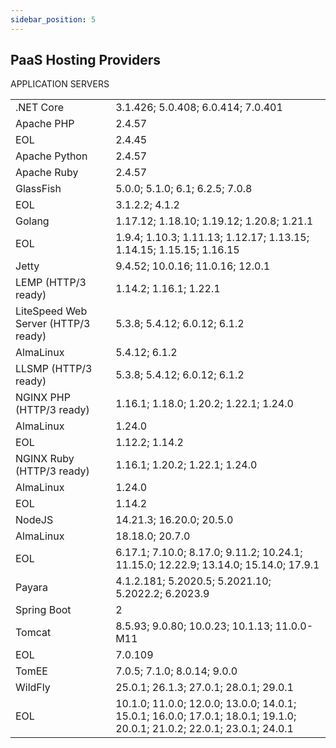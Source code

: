 ```yaml
---
sidebar_position: 5
---
```


## PaaS Hosting Providers

<table>
      <thead>
    APPLICATION SERVERS
    </thead>    
    <tbody>
        <tr>
            <td>
                .NET Core
            </td>
            <td>3.1.426; 5.0.408; 6.0.414; 7.0.401</td>
        </tr>
        <tr>
            <td>Apache PHP</td>
            <td>2.4.57</td>
        </tr>
        <tr>
            <td>EOL</td>
            <td>2.4.45</td>
        </tr>
        <tr>
            <td>Apache Python</td>
            <td>2.4.57</td>
        </tr>
        <tr>
            <td>Apache Ruby</td>
            <td>2.4.57</td>
        </tr>
        <tr>
            <td>GlassFish</td>
            <td>5.0.0; 5.1.0; 6.1; 6.2.5; 7.0.8</td>
        </tr>
        <tr>
            <td>EOL</td>
            <td>3.1.2.2; 4.1.2</td>
        </tr>
        <tr>
            <td>Golang</td>
            <td>1.17.12; 1.18.10; 1.19.12; 1.20.8; 1.21.1</td>
        </tr>
        <tr>
            <td>EOL</td>
            <td>1.9.4; 1.10.3; 1.11.13; 1.12.17; 1.13.15; 1.14.15; 1.15.15; 1.16.15</td>
        </tr>
        <tr>
            <td>Jetty</td>
            <td>9.4.52; 10.0.16; 11.0.16; 12.0.1</td>
        </tr>
        <tr>
            <td>LEMP (HTTP/3 ready)</td>
            <td>1.14.2; 1.16.1; 1.22.1</td>
        </tr>
        <tr>
            <td>LiteSpeed Web Server (HTTP/3 ready)</td>
            <td>5.3.8; 5.4.12; 6.0.12; 6.1.2</td>
        </tr>
        <tr>
            <td>AlmaLinux</td>
            <td>5.4.12; 6.1.2</td>
        </tr>
        <tr>
            <td>LLSMP (HTTP/3 ready)</td>
            <td>5.3.8; 5.4.12; 6.0.12; 6.1.2</td>
        </tr>
        <tr>
            <td>NGINX PHP (HTTP/3 ready)</td>
            <td>1.16.1; 1.18.0; 1.20.2; 1.22.1; 1.24.0</td>
        </tr>
        <tr>
            <td>AlmaLinux</td>
            <td>1.24.0</td>
        </tr>
        <tr>
            <td>EOL</td>
            <td>1.12.2; 1.14.2</td>
        </tr>
        <tr>
            <td>NGINX Ruby (HTTP/3 ready)</td>
            <td>1.16.1; 1.20.2; 1.22.1; 1.24.0</td>
        </tr>
        <tr>
            <td>AlmaLinux</td>
            <td>1.24.0</td>
        </tr>
        <tr>
            <td>EOL</td>
            <td>1.14.2</td>
        </tr>
        <tr>
            <td>NodeJS</td>
            <td>14.21.3; 16.20.0; 20.5.0</td>
        </tr>
        <tr>
            <td>AlmaLinux</td>
            <td>18.18.0; 20.7.0</td>
        </tr>
        <tr>
            <td>EOL</td>
            <td>6.17.1; 7.10.0; 8.17.0; 9.11.2; 10.24.1; 11.15.0; 12.22.9; 13.14.0; 15.14.0; 17.9.1</td>
        </tr>
        <tr>
            <td>Payara</td>
            <td>4.1.2.181; 5.2020.5; 5.2021.10; 5.2022.2; 6.2023.9</td>
        </tr>
        <tr>
            <td>Spring Boot</td>
            <td>2</td>
        </tr>
        <tr>
            <td>Tomcat</td>
            <td>8.5.93; 9.0.80; 10.0.23; 10.1.13; 11.0.0-M11</td>
        </tr>
        <tr>
            <td>EOL</td>
            <td>7.0.109</td>
        </tr>
        <tr>
            <td>TomEE</td>
            <td>7.0.5; 7.1.0; 8.0.14; 9.0.0</td>
        </tr>
        <tr>
            <td>WildFly</td>
            <td>25.0.1; 26.1.3; 27.0.1; 28.0.1; 29.0.1</td>
        </tr>
        <tr>
            <td>EOL</td>
            <td>10.1.0; 11.0.0; 12.0.0; 13.0.0; 14.0.1; 15.0.1; 16.0.0; 17.0.1; 18.0.1; 19.1.0; 20.0.1; 21.0.2; 22.0.1; 23.0.1; 24.0.1</td>
        </tr>
    </tbody>
</table>
